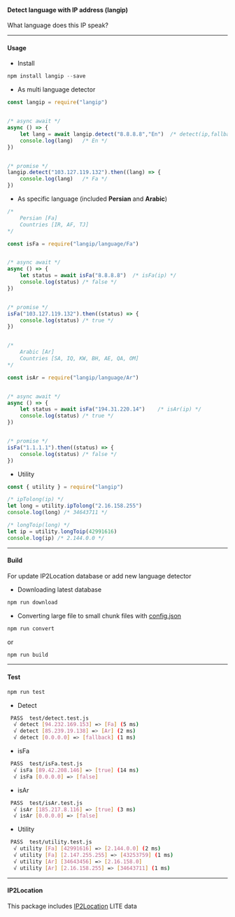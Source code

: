 #### Detect language with IP address (langip)

What language does this IP speak?

---

#### Usage

-   Install

```javascript
npm install langip --save
```

-   As multi language detector

```javascript
const langip = require("langip")


/* async await */
async () => {
    let lang = await langip.detect("8.8.8.8","En")  /* detect(ip,fallback) */
    console.log(lang)   /* En */
})


/* promise */
langip.detect("103.127.119.132").then((lang) => {
    console.log(lang)   /* Fa */
})
```

-   As specific language (included **Persian** and **Arabic**)

```javascript
/*
    Persian [Fa]
    Countries [IR, AF, TJ]
*/

const isFa = require("langip/language/Fa")


/* async await */
async () => {
    let status = await isFa("8.8.8.8")  /* isFa(ip) */
    console.log(status) /* false */
})


/* promise */
isFa("103.127.119.132").then((status) => {
    console.log(status) /* true */
})


/*
    Arabic [Ar]
    Countries [SA, IQ, KW, BH, AE, QA, OM]
*/

const isAr = require("langip/language/Ar")


/* async await */
async () => {
    let status = await isFa("194.31.220.14")    /* isAr(ip) */
    console.log(status) /* true */
})


/* promise */
isFa("1.1.1.1").then((status) => {
    console.log(status) /* false */
})
```

-   Utility

```javascript
const { utility } = require("langip")

/* ipTolong(ip) */
let long = utility.ipTolong("2.16.158.255")
console.log(long) /* 34643711 */

/* longToip(long) */
let ip = utility.longToip(42991616)
console.log(ip) /* 2.144.0.0 */
```

---

#### Build

For update IP2Location database or add new language detector

-   Downloading latest database

```javascript
npm run download
```

-   Converting large file to small chunk files with [config.json](https://github.com/dalirnet/langip/blob/master/build/config.json)

```javascript
npm run convert
```

or

```javascript
npm run build
```

---

#### Test

```javascript
npm run test
```

-   Detect

```bash
 PASS  test/detect.test.js
  √ detect [94.232.169.153] => [Fa] (5 ms)
  √ detect [85.239.19.138] => [Ar] (2 ms)
  √ detect [0.0.0.0] => [fallback] (1 ms)
```

-   isFa

```bash
 PASS  test/isFa.test.js
  √ isFa [89.42.208.146] => [true] (14 ms)
  √ isFa [0.0.0.0] => [false]
```

-   isAr

```bash
 PASS  test/isAr.test.js
  √ isAr [185.217.8.116] => [true] (3 ms)
  √ isAr [0.0.0.0] => [false]
```

-   Utility

```bash
 PASS  test/utility.test.js
  √ utility [Fa] [42991616] => [2.144.0.0] (2 ms)
  √ utility [Fa] [2.147.255.255] => [43253759] (1 ms)
  √ utility [Ar] [34643456] => [2.16.158.0]
  √ utility [Ar] [2.16.158.255] => [34643711] (1 ms)
```

---

#### IP2Location

This package includes [IP2Location](https://lite.ip2location.com) LITE data

